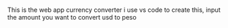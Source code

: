#
This is the web app currency converter i use vs code to create this,
input the amount you want to convert usd to peso
